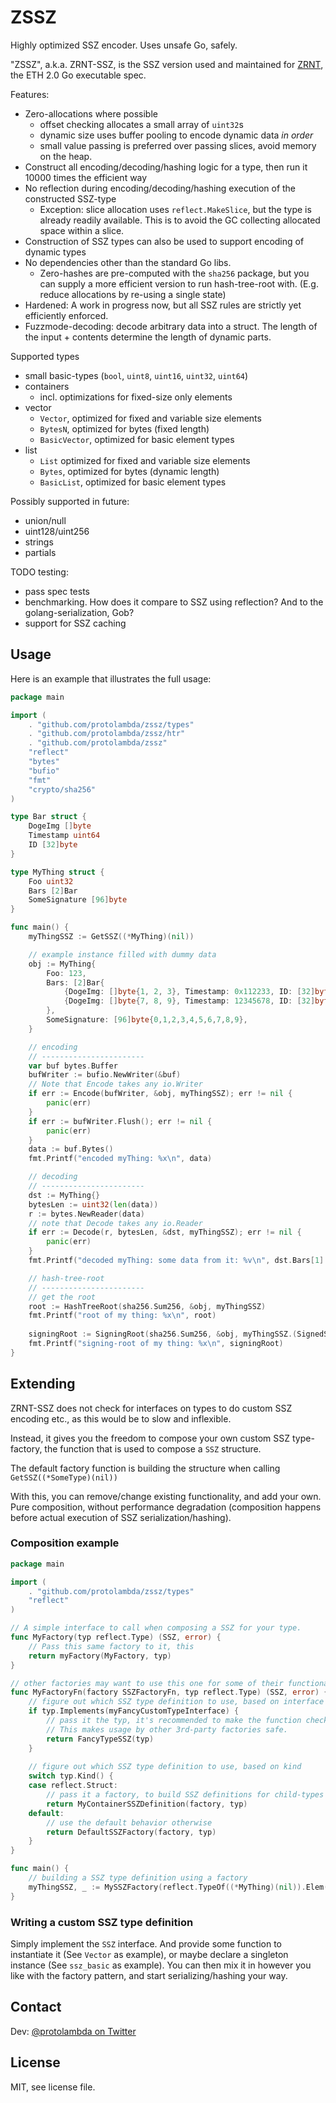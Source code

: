 # ZSSZ

Highly optimized SSZ encoder. Uses unsafe Go, safely.

"ZSSZ", a.k.a. ZRNT-SSZ, is the SSZ version used and maintained for [ZRNT](https://github.com/protolambda/zrnt),
 the ETH 2.0 Go executable spec.


Features:
- Zero-allocations where possible
   - offset checking allocates a small array of `uint32`s
   - dynamic size uses buffer pooling to encode dynamic data *in order*
   - small value passing is preferred over passing slices, avoid memory on the heap. 
- Construct all encoding/decoding/hashing logic for a type, then run it 10000 times the efficient way
- No reflection during encoding/decoding/hashing execution of the constructed SSZ-type
    - Exception: slice allocation uses `reflect.MakeSlice`, but the type is already readily available.
      This is to avoid the GC collecting allocated space within a slice.
- Construction of SSZ types can also be used to support encoding of dynamic types
- No dependencies other than the standard Go libs.
    - Zero-hashes are pre-computed with the `sha256` package,
       but you can supply a more efficient version to run hash-tree-root with. 
       (E.g. reduce allocations by re-using a single state)
- Hardened: A work in progress now, but all SSZ rules are strictly yet efficiently enforced.
- Fuzzmode-decoding: decode arbitrary data into a struct.
  The length of the input + contents determine the length of dynamic parts.

Supported types
- small basic-types (`bool`, `uint8`, `uint16`, `uint32`, `uint64`)
- containers
  - incl. optimizations for fixed-size only elements
- vector
  - `Vector`, optimized for fixed and variable size elements
  - `BytesN`, optimized for bytes (fixed length)
  - `BasicVector`, optimized for basic element types
- list
  - `List` optimized for fixed and variable size elements
  - `Bytes`, optimized for bytes (dynamic length)
  - `BasicList`, optimized for basic element types

Possibly supported in future:
- union/null
- uint128/uint256
- strings
- partials

TODO testing:
- pass spec tests
- benchmarking. How does it compare to SSZ using reflection? And to the golang-serialization, Gob?
- support for SSZ caching


## Usage

Here is an example that illustrates the full usage:
```go
package main

import (
	. "github.com/protolambda/zssz/types"
	. "github.com/protolambda/zssz/htr"
	. "github.com/protolambda/zssz"
	"reflect"
	"bytes"
	"bufio"
	"fmt"
	"crypto/sha256"
)

type Bar struct {
	DogeImg []byte
	Timestamp uint64
	ID [32]byte
}

type MyThing struct {
	Foo uint32
	Bars [2]Bar
	SomeSignature [96]byte
}

func main() {
	myThingSSZ := GetSSZ((*MyThing)(nil))

	// example instance filled with dummy data
	obj := MyThing{
		Foo: 123,
		Bars: [2]Bar{
			{DogeImg: []byte{1, 2, 3}, Timestamp: 0x112233, ID: [32]byte{1}},
			{DogeImg: []byte{7, 8, 9}, Timestamp: 12345678, ID: [32]byte{2}},
		},
		SomeSignature: [96]byte{0,1,2,3,4,5,6,7,8,9},
	}

	// encoding
	// -----------------------
	var buf bytes.Buffer
	bufWriter := bufio.NewWriter(&buf)
	// Note that Encode takes any io.Writer
	if err := Encode(bufWriter, &obj, myThingSSZ); err != nil {
		panic(err)
	}
	if err := bufWriter.Flush(); err != nil {
		panic(err)
	}
	data := buf.Bytes()
	fmt.Printf("encoded myThing: %x\n", data)

	// decoding
	// -----------------------
	dst := MyThing{}
	bytesLen := uint32(len(data))
    r := bytes.NewReader(data)
	// note that Decode takes any io.Reader
	if err := Decode(r, bytesLen, &dst, myThingSSZ); err != nil {
		panic(err)
	}
	fmt.Printf("decoded myThing: some data from it: %v\n", dst.Bars[1].DogeImg[:])

	// hash-tree-root
	// -----------------------
	// get the root
	root := HashTreeRoot(sha256.Sum256, &obj, myThingSSZ)
	fmt.Printf("root of my thing: %x\n", root)
	
	signingRoot := SigningRoot(sha256.Sum256, &obj, myThingSSZ.(SignedSSZ))
	fmt.Printf("signing-root of my thing: %x\n", signingRoot)
}
```

## Extending

ZRNT-SSZ does not check for interfaces on types to do custom SSZ encoding etc., as this would be to slow and inflexible.

Instead, it gives you the freedom to compose your own custom SSZ type-factory,
 the function that is used to compose a `SSZ` structure.

The default factory function is building the structure when calling `GetSSZ((*SomeType)(nil))`

With this, you can remove/change existing functionality, and add your own. 
Pure composition, without performance degradation 
(composition happens before actual execution of SSZ serialization/hashing).


### Composition example

```go
package main

import (
	. "github.com/protolambda/zssz/types"
	"reflect"
)

// A simple interface to call when composing a SSZ for your type.
func MyFactory(typ reflect.Type) (SSZ, error) {
	// Pass this same factory to it, this
	return myFactory(MyFactory, typ)
}

// other factories may want to use this one for some of their functionality, make it public.
func MyFactoryFn(factory SSZFactoryFn, typ reflect.Type) (SSZ, error) {
	// figure out which SSZ type definition to use, based on interface check
	if typ.Implements(myFancyCustomTypeInterface) {
		// pass it the typ, it's recommended to make the function check if the type is really allowed.
		// This makes usage by other 3rd-party factories safe.
		return FancyTypeSSZ(typ)
	}
	
	// figure out which SSZ type definition to use, based on kind
	switch typ.Kind() {
	case reflect.Struct:
		// pass it a factory, to build SSZ definitions for child-types (container fields).
		return MyContainerSSZDefinition(factory, typ)
	default:
		// use the default behavior otherwise
		return DefaultSSZFactory(factory, typ)
	}
}

func main() {
	// building a SSZ type definition using a factory
	myThingSSZ, _ := MySSZFactory(reflect.TypeOf((*MyThing)(nil)).Elem())
}
```

### Writing a custom SSZ type definition

Simply implement the `SSZ` interface. And provide some function to instantiate it (See `Vector` as example),
 or maybe declare a singleton instance (See `ssz_basic` as example).
You can then mix it in however you like with the factory pattern, and start serializing/hashing your way.


## Contact

Dev: [@protolambda on Twitter](https://twitter.com/protolambda)


## License

MIT, see license file.

